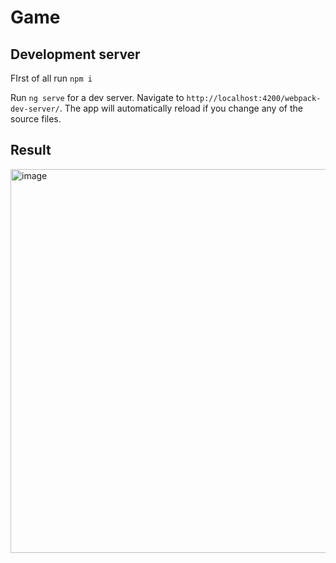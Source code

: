 # Game

## Development server
FIrst of all run `npm i`

Run `ng serve` for a dev server. Navigate to `http://localhost:4200/webpack-dev-server/`. The app will automatically reload if you change any of the source files.

## Result
<img width="614" alt="image" src="https://github.com/user-attachments/assets/3217aedf-3d7c-4061-a963-a912765a6cea">

